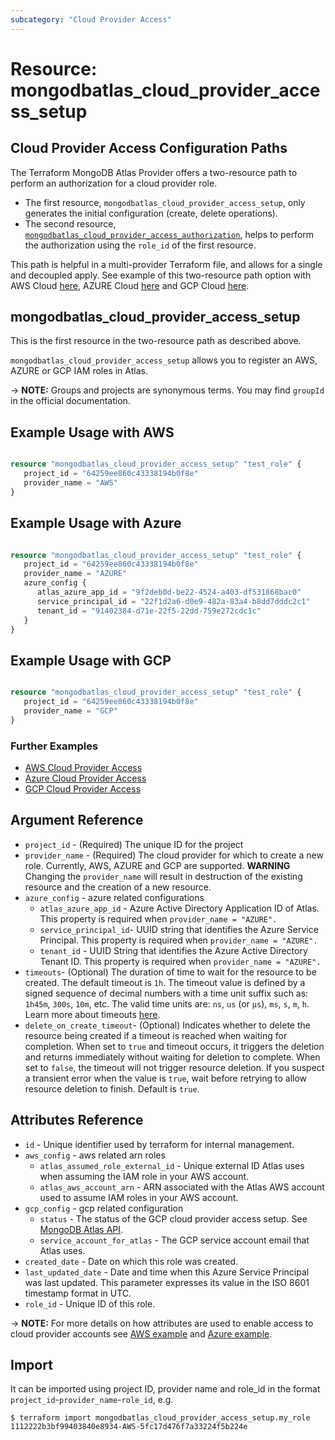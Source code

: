 ```yaml
---
subcategory: "Cloud Provider Access"
---
```


# Resource: mongodbatlas_cloud_provider_access_setup

## Cloud Provider Access Configuration Paths

The Terraform MongoDB Atlas Provider offers a two-resource path to perform an authorization for a cloud provider role.
- The first resource, `mongodbatlas_cloud_provider_access_setup`, only generates the initial configuration (create, delete operations).
- The second resource, [`mongodbatlas_cloud_provider_access_authorization`](cloud_provider_access_authorization), helps to perform the authorization using the `role_id` of the first resource.

This path is helpful in a multi-provider Terraform file, and allows for a single and decoupled apply.
See example of this two-resource path option with AWS Cloud [here](https://github.com/mongodb/terraform-provider-mongodbatlas/tree/v2.0.0/examples/mongodbatlas_cloud_provider_access/aws), AZURE Cloud [here](https://github.com/mongodb/terraform-provider-mongodbatlas/tree/v2.0.0/examples/mongodbatlas_cloud_provider_access/azure) and GCP Cloud [here](https://github.com/mongodb/terraform-provider-mongodbatlas/tree/v2.0.0/examples/mongodbatlas_cloud_provider_access/gcp).


## mongodbatlas_cloud_provider_access_setup

This is the first resource in the two-resource path as described above.

`mongodbatlas_cloud_provider_access_setup` allows you to register an AWS, AZURE or GCP IAM roles in Atlas.

-> **NOTE:** Groups and projects are synonymous terms. You may find `groupId` in the official documentation.

## Example Usage with AWS

```terraform

resource "mongodbatlas_cloud_provider_access_setup" "test_role" {
   project_id = "64259ee860c43338194b0f8e"
   provider_name = "AWS"
}

```

## Example Usage with Azure

```terraform

resource "mongodbatlas_cloud_provider_access_setup" "test_role" {
   project_id = "64259ee860c43338194b0f8e"
   provider_name = "AZURE"
   azure_config {
      atlas_azure_app_id = "9f2deb0d-be22-4524-a403-df531868bac0"
      service_principal_id = "22f1d2a6-d0e9-482a-83a4-b8dd7dddc2c1"
      tenant_id = "91402384-d71e-22f5-22dd-759e272cdc1c"
   }
}

```

## Example Usage with GCP

```terraform

resource "mongodbatlas_cloud_provider_access_setup" "test_role" {
   project_id = "64259ee860c43338194b0f8e"
   provider_name = "GCP"
}

```

### Further Examples
- [AWS Cloud Provider Access](https://github.com/mongodb/terraform-provider-mongodbatlas/tree/v2.0.0/examples/mongodbatlas_cloud_provider_access/aws)
- [Azure Cloud Provider Access](https://github.com/mongodb/terraform-provider-mongodbatlas/tree/v2.0.0/examples/mongodbatlas_cloud_provider_access/azure)
- [GCP Cloud Provider Access](https://github.com/mongodb/terraform-provider-mongodbatlas/tree/v2.0.0/examples/mongodbatlas_cloud_provider_access/gcp)


## Argument Reference

* `project_id` - (Required) The unique ID for the project
* `provider_name` - (Required) The cloud provider for which to create a new role. Currently, AWS, AZURE and GCP are supported. **WARNING** Changing the `provider_name` will result in destruction of the existing resource and the creation of a new resource.
* `azure_config` - azure related configurations 
   * `atlas_azure_app_id` - Azure Active Directory Application ID of Atlas. This property is required when `provider_name = "AZURE".`
   * `service_principal_id`- UUID string that identifies the Azure Service Principal. This property is required when `provider_name = "AZURE".`
   * `tenant_id`          - UUID String that identifies the Azure Active Directory Tenant ID. This property is required when `provider_name = "AZURE".`
* `timeouts`- (Optional) The duration of time to wait for the resource to be created. The default timeout is `1h`. The timeout value is defined by a signed sequence of decimal numbers with a time unit suffix such as: `1h45m`, `300s`, `10m`, etc. The valid time units are:  `ns`, `us` (or `µs`), `ms`, `s`, `m`, `h`. Learn more about timeouts [here](https://www.terraform.io/plugin/sdkv2/resources/retries-and-customizable-timeouts).
* `delete_on_create_timeout`- (Optional) Indicates whether to delete the resource being created if a timeout is reached when waiting for completion. When set to `true` and timeout occurs, it triggers the deletion and returns immediately without waiting for deletion to complete. When set to `false`, the timeout will not trigger resource deletion. If you suspect a transient error when the value is `true`, wait before retrying to allow resource deletion to finish. Default is `true`.

## Attributes Reference

* `id` - Unique identifier used by terraform for internal management.
* `aws_config` - aws related arn roles 
   * `atlas_assumed_role_external_id` - Unique external ID Atlas uses when assuming the IAM role in your AWS account.
   * `atlas_aws_account_arn`          - ARN associated with the Atlas AWS account used to assume IAM roles in your AWS account.
* `gcp_config` - gcp related configuration
  * `status` - The status of the GCP cloud provider access setup. See [MongoDB Atlas API](https://www.mongodb.com/docs/api/doc/atlas-admin-api-v2/operation/operation-getgroupcloudprovideraccess#operation-getgroupcloudprovideraccess-200-body-application-vnd-atlas-2023-01-01-json-gcp-object-status).
  * `service_account_for_atlas` - The GCP service account email that Atlas uses.
* `created_date`                   - Date on which this role was created.
* `last_updated_date`                - Date and time when this Azure Service Principal was last updated. This parameter expresses its value in the ISO 8601 timestamp format in UTC.
* `role_id`                        - Unique ID of this role.

-> **NOTE:** For more details on how attributes are used to enable access to cloud provider accounts see [AWS example](https://github.com/mongodb/terraform-provider-mongodbatlas/tree/v2.0.0/examples/mongodbatlas_cloud_provider_access/aws) and [Azure example](https://github.com/mongodb/terraform-provider-mongodbatlas/tree/v2.0.0/examples/mongodbatlas_cloud_provider_access/azure). 

## Import
It can be imported using project ID, provider name and role_id in the format `project_id`-`provider_name`-`role_id`, e.g.

```
$ terraform import mongodbatlas_cloud_provider_access_setup.my_role 1112222b3bf99403840e8934-AWS-5fc17d476f7a33224f5b224e
```
